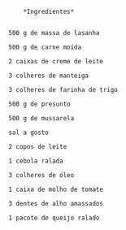         *Ingredientes*


    500 g de massa de lasanha

    500 g de carne moída

    2 caixas de creme de leite

    3 colheres de manteiga

    3 colheres de farinha de trigo

    500 g de presunto

    500 g de mussarela

    sal a gosto

    2 copos de leite

    1 cebola ralada

    3 colheres de óleo

    1 caixa de molho de tomate

    3 dentes de alho amassados

    1 pacote de queijo ralado